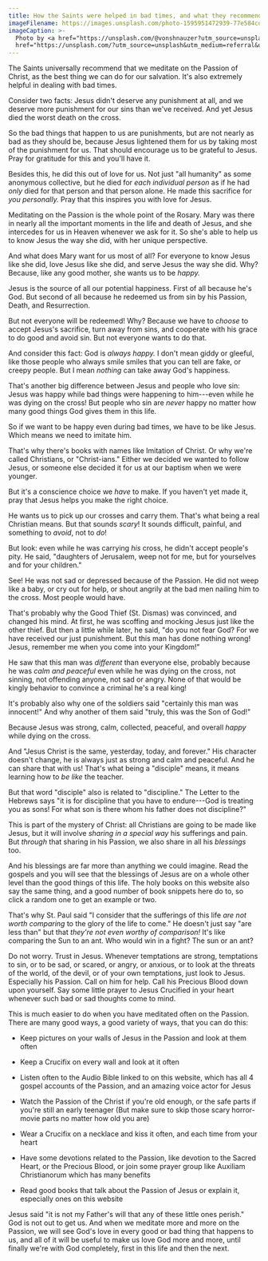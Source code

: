 ```yaml
---
title: How the Saints were helped in bad times, and what they recommended us to do
imageFilename: https://images.unsplash.com/photo-1595951472939-77e584cde8f2?ixlib=rb-1.2.1&ixid=MnwxMjA3fDB8MHxwaG90by1wYWdlfHx8fGVufDB8fHx8&auto=format&fit=crop&w=1472&q=80
imageCaption: >-
  Photo by <a href="https://unsplash.com/@vonshnauzer?utm_source=unsplash&utm_medium=referral&utm_content=creditCopyText">Egor Myznik</a> on <a
  href="https://unsplash.com/?utm_source=unsplash&utm_medium=referral&utm_content=creditCopyText">Unsplash</a>
---
```


The Saints universally recommend that we meditate on the Passion of Christ, as the best thing we can do for our salvation. It's also extremely helpful in dealing with bad times.

Consider two facts: Jesus didn't deserve any punishment at all, and we deserve more punishment for our sins than we've received. And yet Jesus died the worst death on the cross.

So the bad things that happen to us are punishments, but are not nearly as bad as they should be, because Jesus lightened them for us by taking most of the punishment for us. That should encourage us to be grateful to Jesus. Pray for gratitude for this and you'll have it.

Besides this, he did this out of love for us. Not just "all humanity" as some anonymous collective, but he died for *each individual person* as if he had *only* died for that person and that person alone. He made this sacrifice for *you personally.* Pray that this inspires you with love for Jesus.

Meditating on the Passion is the whole point of the Rosary. Mary was there in nearly all the important moments in the life and death of Jesus, and she intercedes for us in Heaven whenever we ask for it. So she's able to help us to know Jesus the way she did, with her unique perspective.

And what does Mary want for us most of all? For everyone to know Jesus like she did, love Jesus like she did, and serve Jesus the way she did. Why? Because, like any good mother, she wants us to be *happy.*

Jesus is the source of all our potential happiness. First of all because he's God. But second of all because he redeemed us from sin by his Passion, Death, and Resurrection.

But not everyone will be redeemed! Why? Because we have to *choose* to accept Jesus's sacrifice, turn away from sins, and cooperate with his grace to do good and avoid sin. But not everyone wants to do that.

And consider this fact: God is *always happy.* I don't mean giddy or gleeful, like those people who always smile smiles that you can tell are fake, or creepy people. But I mean *nothing* can take away God's happiness.

That's another big difference between Jesus and people who love sin: Jesus was happy while bad things were happening to him---even while he was dying on the cross! But people who sin are *never* happy no matter how many good things God gives them in this life.

So if we want to be happy even during bad times, we have to be like Jesus. Which means we need to imitate him.

That's why there's books with names like Imitation of Christ. Or why we're called Christians, or "Christ-ians." Either we decided we wanted to follow Jesus, or someone else decided it for us at our baptism when we were younger.

But it's a conscience choice we *have* to make. If you haven't yet made it, pray that Jesus helps you make the right choice.

He wants us to pick up our crosses and carry them. That's what being a real Christian means. But that sounds *scary*! It sounds difficult, painful, and something to *avoid*, not to *do*!

But look: even while he was carrying *his* cross, he didn't accept people's pity. He said, "daughters of Jerusalem, weep not for me, but for yourselves and for your children."

See! He was not sad or depressed because of the Passion. He did not weep like a baby, or cry out for help, or shout angrily at the bad men nailing him to the cross. Most people would have.

That's probably why the Good Thief (St. Dismas) was convinced, and changed his mind. At first, he was scoffing and mocking Jesus just like the other thief. But then a little while later, he said, "do you not fear God? For we have received our just punishment. But this man has done nothing wrong! Jesus, remember me when you come into your Kingdom!"

He saw that this man was *different* than everyone else, probably because he was *calm and peaceful* even while he was dying on the cross, not sinning, not offending anyone, not sad or angry. None of that would be kingly behavior to convince a criminal he's a real king!

It's probably also why one of the soldiers said "certainly this man was innocent!" And why another of them said "truly, this was the Son of God!"

Because Jesus was strong, calm, collected, peaceful, and overall *happy* while dying on the cross.

And "Jesus Christ is the same, yesterday, today, and forever." His character doesn't change, he is always just as strong and calm and peaceful. And he can share that with us! That's what being a "disciple" means, it means learning how to *be like* the teacher.

But that word "disciple" also is related to "discipline." The Letter to the Hebrews says "it is for discipline that you have to endure---God is treating you as sons! For what son is there whom his father does not discipline?"

This is part of the mystery of Christ: all Christians are going to be made like Jesus, but it will involve *sharing in a special way* his sufferings and pain. But *through* that sharing in his Passion, we also share in all his *blessings* too.

And his blessings are far more than anything we could imagine. Read the gospels and you will see that the blessings of Jesus are on a whole other level than the good things of this life. The holy books on this website also say the same thing, and a good number of book snippets here do to, so click a random one to get an example or two.

That's why St. Paul said "I consider that the sufferings of this life *are not worth comparing* to the glory of the life to come." He doesn't just say "are less than" but that *they're not even worthy of comparison!* It's like comparing the Sun to an ant. Who would win in a fight? The sun or an ant?

Do not worry. Trust in Jesus. Whenever temptations are strong, temptations to sin, or to be sad, or scared, or angry, or anxious, or to look at the threats of the world, of the devil, or of your own temptations, just look to Jesus. Especially his Passion. Call on him for help. Call his Precious Blood down upon yourself. Say some little prayer to Jesus Crucified in your heart whenever such bad or sad thoughts come to mind.

This is much easier to do when you have meditated often on the Passion. There are many good ways, a good variety of ways, that you can do this:

* Keep pictures on your walls of Jesus in the Passion and look at them often

* Keep a Crucifix on every wall and look at it often

* Listen often to the Audio Bible linked to on this website, which has all 4 gospel accounts of the Passion, and an amazing voice actor for Jesus

* Watch the Passion of the Christ if you're old enough, or the safe parts if you're still an early teenager (But make sure to skip those scary horror-movie parts no matter how old you are)

* Wear a Crucifix on a necklace and kiss it often, and each time from your heart

* Have some devotions related to the Passion, like devotion to the Sacred Heart, or the Precious Blood, or join some prayer group like Auxiliam Christianorum which has many benefits

* Read good books that talk about the Passion of Jesus or explain it, especially ones on this website

Jesus said "it is not my Father's will that any of these little ones perish." God is not out to get us. And when we meditate more and more on the Passion, we will see God's love in every good or bad thing that happens to us, and all of it will be useful to make us love God more and more, until finally we're with God completely, first in this life and then the next.

